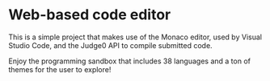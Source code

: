# Web-based code editor

This is a simple project that makes use of the Monaco editor, used by Visual Studio Code, and the Judge0 API to compile submitted code.

Enjoy the programming sandbox that includes 38 languages and a ton of themes for the user to explore!